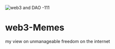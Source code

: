 ![web3 and DAO -111](https://user-images.githubusercontent.com/88338008/158033767-12ea7fab-00fb-494d-8ec6-d3d2f639791d.jpg)
# web3-Memes
my view on unmanageable freedom on the internet
